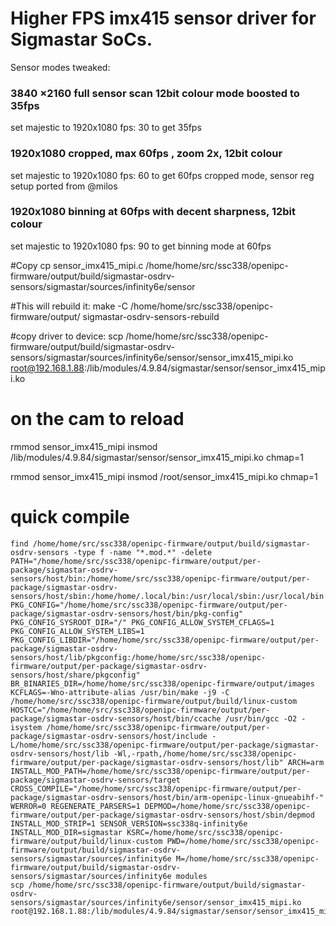 # Higher FPS imx415 sensor driver for Sigmastar SoCs.
Sensor modes tweaked:

### 3840 ×2160 full sensor scan 12bit colour mode boosted to 35fps
set majestic to 1920x1080 fps: 30 to get 35fps

### 1920x1080 cropped, max 60fps , zoom 2x, 12bit colour 
 set majestic to 1920x1080 fps: 60 to get 60fps cropped mode, sensor reg setup ported from @milos

### 1920x1080 binning at 60fps with decent sharpness, 12bit colour 
set majestic to 1920x1080 fps: 90 to get binning mode at 60fps


#Copy
cp sensor_imx415_mipi.c /home/home/src/ssc338/openipc-firmware/output/build/sigmastar-osdrv-sensors/sigmastar/sources/infinity6e/sensor

#This will rebuild it: 
make -C /home/home/src/ssc338/openipc-firmware/output/ sigmastar-osdrv-sensors-rebuild


#copy driver to device: 
scp /home/home/src/ssc338/openipc-firmware/output/build/sigmastar-osdrv-sensors/sigmastar/sources/infinity6e/sensor/sensor_imx415_mipi.ko root@192.168.1.88:/lib/modules/4.9.84/sigmastar/sensor/sensor_imx415_mipi.ko

# on the cam to reload
rmmod sensor_imx415_mipi
insmod /lib/modules/4.9.84/sigmastar/sensor/sensor_imx415_mipi.ko chmap=1

rmmod sensor_imx415_mipi
insmod /root/sensor_imx415_mipi.ko chmap=1




# quick compile
```
find /home/home/src/ssc338/openipc-firmware/output/build/sigmastar-osdrv-sensors -type f -name "*.mod.*" -delete
PATH="/home/home/src/ssc338/openipc-firmware/output/per-package/sigmastar-osdrv-sensors/host/bin:/home/home/src/ssc338/openipc-firmware/output/per-package/sigmastar-osdrv-sensors/host/sbin:/home/home/.local/bin:/usr/local/sbin:/usr/local/bin:/usr/sbin:/usr/bin:/sbin:/bin:/usr/games:/usr/local/games:/snap/bin:/snap/bin" PKG_CONFIG="/home/home/src/ssc338/openipc-firmware/output/per-package/sigmastar-osdrv-sensors/host/bin/pkg-config" PKG_CONFIG_SYSROOT_DIR="/" PKG_CONFIG_ALLOW_SYSTEM_CFLAGS=1 PKG_CONFIG_ALLOW_SYSTEM_LIBS=1 PKG_CONFIG_LIBDIR="/home/home/src/ssc338/openipc-firmware/output/per-package/sigmastar-osdrv-sensors/host/lib/pkgconfig:/home/home/src/ssc338/openipc-firmware/output/per-package/sigmastar-osdrv-sensors/host/share/pkgconfig" BR_BINARIES_DIR=/home/home/src/ssc338/openipc-firmware/output/images KCFLAGS=-Wno-attribute-alias /usr/bin/make -j9 -C /home/home/src/ssc338/openipc-firmware/output/build/linux-custom HOSTCC="/home/home/src/ssc338/openipc-firmware/output/per-package/sigmastar-osdrv-sensors/host/bin/ccache /usr/bin/gcc -O2 -isystem /home/home/src/ssc338/openipc-firmware/output/per-package/sigmastar-osdrv-sensors/host/include -L/home/home/src/ssc338/openipc-firmware/output/per-package/sigmastar-osdrv-sensors/host/lib -Wl,-rpath,/home/home/src/ssc338/openipc-firmware/output/per-package/sigmastar-osdrv-sensors/host/lib" ARCH=arm INSTALL_MOD_PATH=/home/home/src/ssc338/openipc-firmware/output/per-package/sigmastar-osdrv-sensors/target CROSS_COMPILE="/home/home/src/ssc338/openipc-firmware/output/per-package/sigmastar-osdrv-sensors/host/bin/arm-openipc-linux-gnueabihf-" WERROR=0 REGENERATE_PARSERS=1 DEPMOD=/home/home/src/ssc338/openipc-firmware/output/per-package/sigmastar-osdrv-sensors/host/sbin/depmod INSTALL_MOD_STRIP=1 SENSOR_VERSION=ssc338q-infinity6e INSTALL_MOD_DIR=sigmastar KSRC=/home/home/src/ssc338/openipc-firmware/output/build/linux-custom PWD=/home/home/src/ssc338/openipc-firmware/output/build/sigmastar-osdrv-sensors/sigmastar/sources/infinity6e M=/home/home/src/ssc338/openipc-firmware/output/build/sigmastar-osdrv-sensors/sigmastar/sources/infinity6e modules
scp /home/home/src/ssc338/openipc-firmware/output/build/sigmastar-osdrv-sensors/sigmastar/sources/infinity6e/sensor/sensor_imx415_mipi.ko root@192.168.1.88:/lib/modules/4.9.84/sigmastar/sensor/sensor_imx415_mipi.ko
``````
